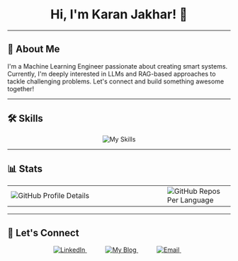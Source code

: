 <h1 align="center">Hi, I'm Karan Jakhar! 👋</h1>

<hr>

<h2>🚀 About Me</h2>

<p>
I'm a Machine Learning Engineer passionate about creating smart systems. Currently, I'm deeply interested in LLMs and RAG-based approaches to tackle challenging problems. Let's connect and build something awesome together!
</p>

<hr>

<h2>🛠 Skills</h2>

<p align="center">
  <img src="https://skillicons.dev/icons?i=python,fastapi,aws,pytorch,sklearn,postgres,docker,flask,git,rust,terraform,kubernetes&theme=dark" alt="My Skills">
</p>

<hr>

<h2>📊 Stats</h2>

<table>
  <tr>
    <td width="70%">
      <img src="http://github-profile-summary-cards.vercel.app/api/cards/profile-details?username=karanjakhar7&theme=gotham" alt="GitHub Profile Details">
    </td>
    <td width="30%">
      <img src="http://github-profile-summary-cards.vercel.app/api/cards/repos-per-language?username=karanjakhar7&theme=gotham" alt="GitHub Repos Per Language">
    </td>
  </tr>
</table>

<hr>

<h2>🔗 Let's Connect</h2>

<p align="center"> 
  <a href="https://www.linkedin.com/in/karanjakhar7/" style="margin: 0 15px;"> 
    <img src="https://img.shields.io/badge/linkedin-blue?style=for-the-badge&logo=linkedin&logoColor=white" alt="LinkedIn"> 
  </a>&nbsp;&nbsp;
  <a href="https://karanjakhar.net/" style="margin: 0 15px;"> 
    <img src="https://img.shields.io/badge/my%20blog-black?style=for-the-badge&logo=ko-fi&logoColor=white" alt="My Blog"> 
  </a>&nbsp;&nbsp;
  <a href="mailto:k.jakhar1303@gmail.com" style="margin: 0 15px;"> 
    <img src="https://img.shields.io/badge/email-red?style=for-the-badge&logo=gmail&logoColor=white" alt="Email"> 
  </a>&nbsp;&nbsp;
</p>

